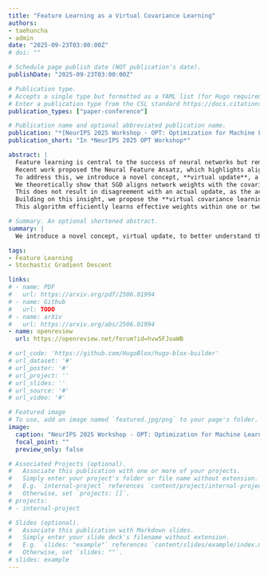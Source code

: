 ```yaml
---
title: "Feature Learning as a Virtual Covariance Learning"
authors:
- taehuncha
- admin
date: "2025-09-23T03:00:00Z"
# doi: ""

# Schedule page publish date (NOT publication's date).
publishDate: "2025-09-23T03:00:00Z"

# Publication type.
# Accepts a single type but formatted as a YAML list (for Hugo requirements).
# Enter a publication type from the CSL standard https://docs.citationstyles.org/en/stable/specification.html#appendix-iii-types
publication_types: ["paper-conference"]

# Publication name and optional abbreviated publication name.
publication: "*[NeurIPS 2025 Workshop - OPT: Optimization for Machine Learning](https://opt-ml.org/)*"
publication_short: "In *NeurIPS 2025 OPT Workshop*"

abstract: |
  Feature learning is central to the success of neural networks but remains poorly understood.
  Recent work proposed the Neural Feature Ansatz, which highlights alignment between learned features and $\nabla_x f$, but does not explicitly explain why and how feature learning dynamics occur.
  To address this, we introduce a novel concept, **virtual update**, a stochastic gradient descent (SGD) step applied to inputs and hidden states rather than parameters, i.e., $x - \gamma \nabla_x \mathcal{L}$ and $h - \gamma \nabla_h \mathcal{L}$.
  We theoretically show that SGD aligns network weights with the covariance structure of the virtual update.
  This does not result in disagreement with an actual update, as the actually updated input does not deviate far from the virtually updated input.
  Building on this insight, we propose the **virtual covariance learning** algorithm, which directly obtains the weight matrix that achieves the desired covariance structure.
  This algorithm efficiently learns effective weights within one or two epochs--whereas SGD requires $10$–$20$ epochs--with low variance and no overfitting.

# Summary. An optional shortened abstract.
summary: |
  We introduce a novel concept, virtual update, to better understand the feature learning mechanism and propose a virtual covariance learning algorithm that greatly accelerates feature learning.

tags:
- Feature Learning
- Stochastic Gradient Descent

links:
# - name: PDF
#   url: https://arxiv.org/pdf/2506.01994
# - name: Github
#   url: TODO
# - name: arXiv
#   url: https://arxiv.org/abs/2506.01994
- name: openreview
  url: https://openreview.net/forum?id=hvw5FJoaWB

# url_code: 'https://github.com/HugoBlox/hugo-blox-builder'
# url_dataset: '#'
# url_poster: '#'
# url_project: ''
# url_slides: ''
# url_source: '#'
# url_video: '#'

# Featured image
# To use, add an image named `featured.jpg/png` to your page's folder. 
image:
  caption: "NeurIPS 2025 Workshop - OPT: Optimization for Machine Learning: **[Website](https://opt-ml.org/)**"
  focal_point: ""
  preview_only: false

# Associated Projects (optional).
#   Associate this publication with one or more of your projects.
#   Simply enter your project's folder or file name without extension.
#   E.g. `internal-project` references `content/project/internal-project/index.md`.
#   Otherwise, set `projects: []`.
# projects:
# - internal-project

# Slides (optional).
#   Associate this publication with Markdown slides.
#   Simply enter your slide deck's filename without extension.
#   E.g. `slides: "example"` references `content/slides/example/index.md`.
#   Otherwise, set `slides: ""`.
# slides: example
---
```


<!-- {{% callout note %}}
Create your slides in Markdown - click the *Slides* button to check out the example.
{{% /callout %}} -->

<!-- Add the publication's **full text** or **supplementary notes** here. You can use rich formatting such as including [code, math, and images](https://docs.hugoblox.com/content/writing-markdown-latex/). -->
